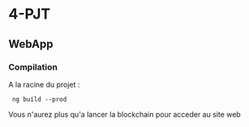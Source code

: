 # 4-PJT
## WebApp
### Compilation  
A la racine du projet :   

     ng build --prod
     
Vous n'aurez plus qu'a lancer la blockchain pour acceder au site web
